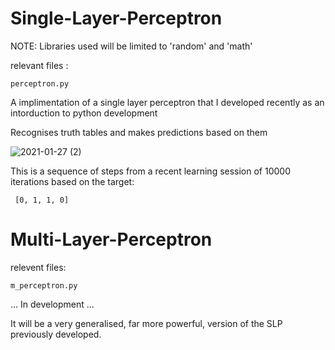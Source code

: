 # Single-Layer-Perceptron

NOTE: Libraries used will be limited to 'random' and 'math'

relevant files : 

    perceptron.py

A implimentation of a single layer perceptron that I developed recently as an intorduction to python development

Recognises truth tables and makes predictions based on them

![2021-01-27 (2)](https://user-images.githubusercontent.com/73109076/106039816-7c9c9500-60d1-11eb-85c8-c2236c0455b4.png)

This is a sequence of steps from a recent learning session of 10000 iterations based on the target:

     [0, 1, 1, 0]

# Multi-Layer-Perceptron

relevent files:
    
    m_perceptron.py

... In development ...

It will be a very generalised, far more powerful, version of the SLP previously developed.
